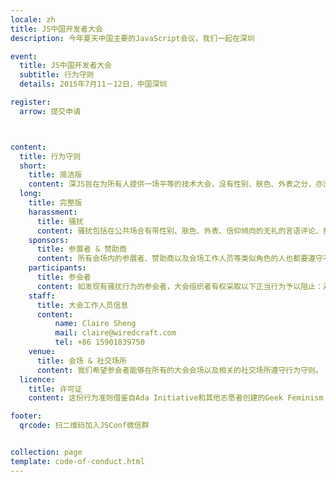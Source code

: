 ```yaml
---
locale: zh
title: JS中国开发者大会
description: 今年夏天中国主要的JavaScript会议，我们一起在深圳

event:
  title: JS中国开发者大会
  subtitle: 行为守则
  details: 2015年7月11－12日，中国深圳

register:
  arrow: 提交申请



content:
  title: 行为守则
  short: 
    title: 简洁版
    content: 深JS旨在为所有人提供一场平等的技术大会，没有性别、肤色、外表之分，亦没有种族信仰之别。大会不允许参会者有任何形式的和大会宗旨相悖的行为。会场包括演讲过程中不允许有任何骚扰到他人的言语攻击或者照片。参会者一旦被发现此类行为，将被逐出大会现场，概不退还参会费用。
  long:
    title: 完整版
    harassment:
      title: 骚扰
      content: 骚扰包括在公共场合有带性别、肤色、外表、信仰倾向的无礼的言语评论、色情图片、故意恐吓、盯梢、跟踪、骚扰摄影或者录音、持续性地打断演讲者、不恰当的身体接触以及不受欢迎的性倾向。参会者必须遵守大会守则，不出现上述行为。
    sponsors:
      title: 参展者 & 赞助商
      content: 所有会场内的参展者、赞助商以及会场工作人员等类似角色的人也都要遵守不能有骚扰他人行为的政策。特别要注意，参展者不应当使用任何带有性色彩的图片和行为。工作人员（包括志愿者)也不应当穿戴任何有性色彩的服饰/制服等。
    participants:
      title: 参会者
      content: 如发现有骚扰行为的参会者，大会组织者有权采取以下正当行为予以阻止：对其进行警告、将其逐出会场，并不退还参会费用。如果你被人骚扰或者发现有人被骚扰了，请及时联系我们的工作人员大会工作人员都穿戴有统一的T恤衫和证件。大会工作人员也会很乐意帮助参会者联系酒店/会场安保人员、当地警察，阻止这类行为。为参会者提供一个安全的环境。希望你对此能够引起足够的注意。
    staff: 
      title: 大会工作人员信息
      content: 
          name: Claire Sheng
          mail: claire@wiredcraft.com
          tel: +86 15901839750
    venue:
      title: 会场 & 社交场所
      content: 我们希望参会者能够在所有的大会会场以及相关的社交场所遵守行为守则。
  licence:
    title: 许可证
    content: 这份行为准则借鉴自Ada Initiative和其他志愿者创建的Geek Feminism wiki示例政策，遵守Creative Commons Zero许可证。

footer:
  qrcode: 扫二维码加入JSConf微信群


collection: page
template: code-of-conduct.html
---
```

